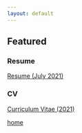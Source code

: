 ```yaml
---
layout: default
---
```


## Featured

### Resume

[Resume (July 2021)](https://drive.google.com/file/d/1JA-BLIKuszRsSc34791EXm9tQNhLun5i/view?usp=sharing)

### CV

[Curriculum Vitae (2021)](https://drive.google.com/file/d/1oLF3uRmAUPv0OdFYSUSHO_GTrFZSZ5Jd/view?usp=sharing)

[home](./)

